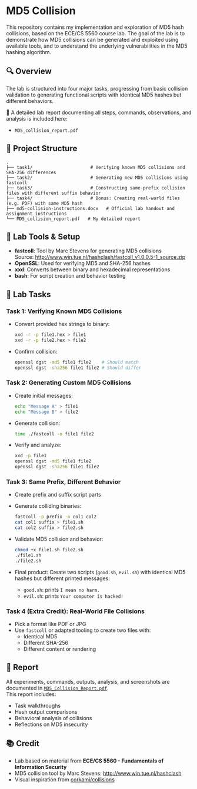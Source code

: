 # MD5 Collision

This repository contains my implementation and exploration of MD5 hash collisions, based on the ECE/CS 5560 course lab. The goal of the lab is to demonstrate how MD5 collisions can be generated and exploited using available tools, and to understand the underlying vulnerabilities in the MD5 hashing algorithm.

## 🔍 Overview

The lab is structured into four major tasks, progressing from basic collision validation to generating functional scripts with identical MD5 hashes but different behaviors.

📄 A detailed lab report documenting all steps, commands, observations, and analysis is included here:
- `MD5_collision_report.pdf`

## 📁 Project Structure

```
.
├── task1/                      # Verifying known MD5 collisions and SHA-256 differences
├── task2/                      # Generating new MD5 collisions using fastcoll
├── task3/                      # Constructing same-prefix collision files with different suffix behavior
├── task4/                      # Bonus: Creating real-world files (e.g. PDF) with same MD5 hash
├── md5-collision-instructions.docx   # Official lab handout and assignment instructions
└── MD5_collision_report.pdf   # My detailed report 
```

## 🧪 Lab Tools & Setup

- **fastcoll**: Tool by Marc Stevens for generating MD5 collisions  
  Source: http://www.win.tue.nl/hashclash/fastcoll_v1.0.0.5-1_source.zip
- **OpenSSL**: Used for verifying MD5 and SHA-256 hashes
- **xxd**: Converts between binary and hexadecimal representations
- **bash**: For script creation and behavior testing

## 🚩 Lab Tasks

### Task 1: Verifying Known MD5 Collisions

- Convert provided hex strings to binary:
  ```bash
  xxd -r -p file1.hex > file1
  xxd -r -p file2.hex > file2
  ```
- Confirm collision:
  ```bash
  openssl dgst -md5 file1 file2    # Should match
  openssl dgst -sha256 file1 file2 # Should differ
  ```

### Task 2: Generating Custom MD5 Collisions

- Create initial messages:
  ```bash
  echo "Message A" > file1
  echo "Message B" > file2
  ```
- Generate collision:
  ```bash
  time ./fastcoll -o file1 file2
  ```
- Verify and analyze:
  ```bash
  xxd -p file1
  openssl dgst -md5 file1 file2
  openssl dgst -sha256 file1 file2
  ```

### Task 3: Same Prefix, Different Behavior

- Create prefix and suffix script parts
- Generate colliding binaries:
  ```bash
  fastcoll -p prefix -o col1 col2
  cat col1 suffix > file1.sh
  cat col2 suffix > file2.sh
  ```
- Validate MD5 collision and behavior:
  ```bash
  chmod +x file1.sh file2.sh
  ./file1.sh
  ./file2.sh
  ```

- Final product: Create two scripts (`good.sh`, `evil.sh`) with identical MD5 hashes but different printed messages:
  - `good.sh`: prints `I mean no harm.`
  - `evil.sh`: prints `Your computer is hacked!`

### Task 4 (Extra Credit): Real-World File Collisions

- Pick a format like PDF or JPG
- Use `fastcoll` or adapted tooling to create two files with:
  - Identical MD5
  - Different SHA-256
  - Different content or rendering

## 📝 Report

All experiments, commands, outputs, analysis, and screenshots are documented in [`MD5_Collision_Report.pdf`](./MD5_Collision_Report.pdf).  
This report includes:

- Task walkthroughs
- Hash output comparisons
- Behavioral analysis of collisions
- Reflections on MD5 insecurity

## 📚 Credit

- Lab based on material from **ECE/CS 5560 - Fundamentals of Information Security**
- MD5 collision tool by Marc Stevens: http://www.win.tue.nl/hashclash
- Visual inspiration from [corkami/collisions](https://github.com/corkami/collisions)
